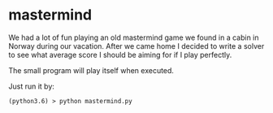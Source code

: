# mastermind

We had a lot of fun playing an old mastermind game we found in a cabin in Norway during our vacation. After we came home I decided to write a solver to see what average score I should be aiming for if I play perfectly.

The small program will play itself when executed.

Just run it by:
```
(python3.6) > python mastermind.py
```
